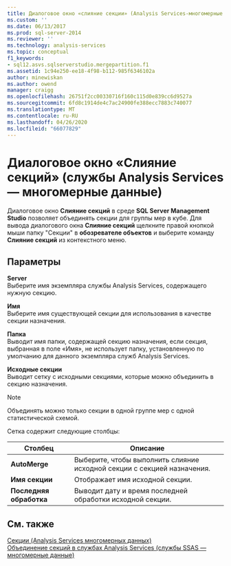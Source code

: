 ```yaml
---
title: Диалоговое окно «слияние секции» (Analysis Services-многомерные данные) | Документация Майкрософт
ms.custom: ''
ms.date: 06/13/2017
ms.prod: sql-server-2014
ms.reviewer: ''
ms.technology: analysis-services
ms.topic: conceptual
f1_keywords:
- sql12.asvs.sqlserverstudio.mergepartition.f1
ms.assetid: 1c94e250-ee18-4f98-b112-985f6346102a
author: minewiskan
ms.author: owend
manager: craigg
ms.openlocfilehash: 26751f2cc00330716f160c115d0e839cc6d9527a
ms.sourcegitcommit: 6fd8c1914de4c7ac24900fe388ecc7883c740077
ms.translationtype: MT
ms.contentlocale: ru-RU
ms.lasthandoff: 04/26/2020
ms.locfileid: "66077829"
---
```

# <a name="merge-partition-dialog-box-analysis-services---multidimensional-data"></a>Диалоговое окно «Слияние секций» (службы Analysis Services — многомерные данные)
  Диалоговое окно **Слияние секций** в среде **SQL Server Management Studio** позволяет объединять секции для группы мер в кубе. Для вывода диалогового окна **Слияние секций** щелкните правой кнопкой мыши папку "Секции" в **обозревателе объектов** и выберите команду **Слияние секций** из контекстного меню.  
  
## <a name="options"></a>Параметры  
 **Server**  
 Выберите имя экземпляра службы Analysis Services, содержащего нужную секцию.  
  
 **Имя**  
 Выберите имя существующей секции для использования в качестве секции назначения.  
  
 **Папка**  
 Выводит имя папки, содержащей секцию назначения, если секция, выбранная в поле «Имя», не использует папку, установленную по умолчанию для данного экземпляра служб Analysis Services.  
  
 **Исходные секции**  
 Выводит сетку с исходными секциями, которые можно объединить в секцию назначения.  
  
> [!NOTE]  
>  Объединять можно только секции в одной группе мер с одной статистической схемой.  
  
 Сетка содержит следующие столбцы:  
  
|Столбец|Описание|  
|------------|-----------------|  
|**AutoMerge**|Выберите, чтобы выполнить слияние исходной секции с секцией назначения.|  
|**Имя секции**|Отображает имя исходной секции.|  
|**Последняя обработка**|Выводит дату и время последней обработки исходной секции.|  
  
## <a name="see-also"></a>См. также  
 [Секции &#40;Analysis Services многомерных данных&#41;](multidimensional-models-olap-logical-cube-objects/partitions-analysis-services-multidimensional-data.md)   
 [Объединение секций в службах Analysis Services (службы SSAS — многомерные данные)](multidimensional-models/merge-partitions-in-analysis-services-ssas-multidimensional.md)  
  
  
